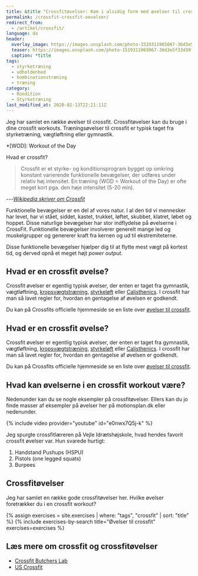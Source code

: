 ```yaml
---
title: &title "Crossfitøvelser: Kom i alsidig form med øvelser til crossfit"
permalink: /crossfit-crossfit-oevelser/
redirect_from:
  - /artikel/crossfit/
language: da
header:
  overlay_image: https://images.unsplash.com/photo-1519311965067-36d3e5f33d39?ixlib=rb-1.2.1&ixid=eyJhcHBfaWQiOjEyMDd9&auto=format&fit=crop&w=1900&q=80
  teaser: https://images.unsplash.com/photo-1519311965067-36d3e5f33d39?ixlib=rb-1.2.1&ixid=eyJhcHBfaWQiOjEyMDd9&auto=format&fit=crop&w=400&q=80
  caption: *title
tags:
  - styrketræning
  - udholdenhed
  - kombinationstræning
  - træning
category:
  - Kondition
  - Styrketræning
last_modified_at: 2020-02-13T22:21:11Z
---
```


Jeg har samlet en række øvelser til crossfit. Crossfitøvelser kan du bruge i dine crossfit workouts. Træningsøvelser til crossfit er typisk taget fra styrketræning, vægtløftning eller gymnastik.

*[WOD]: Workout of the Day

Hvad er crossfit?

> Crossfit er et styrke- og konditionsprogram bygget op omkring konstant varierende funktionelle bevægelser, der udføres under relativ høj intensitet. En træning (WOD = Workout of the Day) er ofte meget kort pga. den høje intensitet (5-20 min).

---<cite>[Wikipedia skriver om Crossfit](http://da.wikipedia.org/wiki/Crossfit)</cite>

Funktionelle bevægelser er en del af vores natur. I al den tid vi mennesker har levet, har vi stået, siddet, kastet, trukket, løftet, skubbet, klatret, løbet og hoppet. Disse naturlige bevægelser har stor indflydelse på øvelserne i CrossFit. Funktionelle bevægelser involverer generelt mange led og muskelgrupper og genererer kraft fra kernen og ud til ekstremiteterne.

Disse funktionelle bevægelser hjælper dig til at flytte mest vægt på kortest tid, og derved opnå et meget højt _power output_. 

## Hvad er en crossfit øvelse?

Crossfit øvelser er egentlig typisk øvelser, der enten er taget fra gymnastik, vægtløftning, [kropsvægtstræning](/artikel/traening-med-kropsvaegt/), [styrkeløft](/powerlifting-rules/) eller [Calisthenics](/calisthenics-begynderprogram-kropsvaetstraening/). I crossfit har man så lavet regler for, hvordan en gentagelse af øvelsen er godkendt.

Du kan på Crossfits officielle hjemmeside se en liste over [øvelser til crossfit](https://www.crossfit.com/essentials/movements/).

## Hvad er en crossfit øvelse?

Crossfit øvelser er egentlig typisk øvelser, der enten er taget fra gymnastik, vægtløftning, [kropsvægtstræning](/artikel/traening-med-kropsvaegt/), [styrkeløft](/powerlifting-rules/) eller [Calisthenics](/calisthenics-begynderprogram-kropsvaetstraening/). I crossfit har man så lavet regler for, hvordan en gentagelse af øvelsen er godkendt.

Du kan på Crossfits officielle hjemmeside se en liste over [øvelser til crossfit](https://www.crossfit.com/essentials/movements/).

## Hvad kan øvelserne i en crossfit workout være?

Nedenunder kan du se nogle eksempler på crossfitøvelser. Ellers kan du jo finde masser af eksempler på øvelser her på motionsplan.dk eller nedenunder.

{% include video provider="youtube" id="e0nwx7Q5j-k" %}

Jeg spurgte crossfitlæreren på Vejle Idrætshøjskole, hvad hendes favorit crossfit øvelser var. Hun svarede hurtigt:

1) Handstand Pushups (HSPU)
2) Pistols (one legged squats)
3) Burpees

## Crossfitøvelser

Jeg har samlet en række gode crossfitøvelser her. Hvilke øvelser foretrækker du i en crossfit workout?

{% assign exercises = site.exercises | where: "tags", "crossfit" | sort: "title" %}
{% include exercises-by-search title="Øvelser til crossfit" exercises=exercises %}

## Læs mere om crossfit og crossfitøvelser

- [Crossfit Butchers Lab](http://www.crossfitbutcherslab.dk/)
- [US Crossfit](http://uscrossfit.com/)
